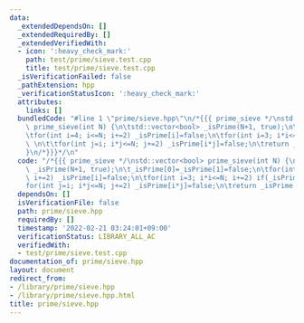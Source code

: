 ```yaml
---
data:
  _extendedDependsOn: []
  _extendedRequiredBy: []
  _extendedVerifiedWith:
  - icon: ':heavy_check_mark:'
    path: test/prime/sieve.test.cpp
    title: test/prime/sieve.test.cpp
  _isVerificationFailed: false
  _pathExtension: hpp
  _verificationStatusIcon: ':heavy_check_mark:'
  attributes:
    links: []
  bundledCode: "#line 1 \"prime/sieve.hpp\"\n/*{{{ prime_sieve */\nstd::vector<bool>\
    \ prime_sieve(int N) {\n\tstd::vector<bool> _isPrime(N+1, true);\n\t_isPrime[0]=_isPrime[1]=false;\n\
    \tfor(int i=4; i<=N; i+=2) _isPrime[i]=false;\n\tfor(int i=3; i*i<=N; i+=2) if(_isPrime[i])\
    \ \n\t\tfor(int j=i; i*j<=N; j+=2) _isPrime[i*j]=false;\n\treturn _isPrime;\n\
    }\n/*}}}*/\n"
  code: "/*{{{ prime_sieve */\nstd::vector<bool> prime_sieve(int N) {\n\tstd::vector<bool>\
    \ _isPrime(N+1, true);\n\t_isPrime[0]=_isPrime[1]=false;\n\tfor(int i=4; i<=N;\
    \ i+=2) _isPrime[i]=false;\n\tfor(int i=3; i*i<=N; i+=2) if(_isPrime[i]) \n\t\t\
    for(int j=i; i*j<=N; j+=2) _isPrime[i*j]=false;\n\treturn _isPrime;\n}\n/*}}}*/\n"
  dependsOn: []
  isVerificationFile: false
  path: prime/sieve.hpp
  requiredBy: []
  timestamp: '2022-02-21 03:24:01+09:00'
  verificationStatus: LIBRARY_ALL_AC
  verifiedWith:
  - test/prime/sieve.test.cpp
documentation_of: prime/sieve.hpp
layout: document
redirect_from:
- /library/prime/sieve.hpp
- /library/prime/sieve.hpp.html
title: prime/sieve.hpp
---
```

